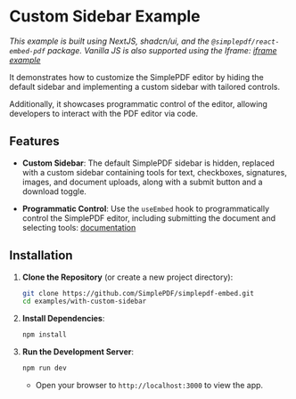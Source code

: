 # Custom Sidebar Example

_This example is built using NextJS, shadcn/ui, and the `@simplepdf/react-embed-pdf` package. Vanilla JS is also supported using the Iframe: [iframe example](../with-iframe/README.md)_

It demonstrates how to customize the SimplePDF editor by hiding the default sidebar and implementing a custom sidebar with tailored controls.

Additionally, it showcases programmatic control of the editor, allowing developers to interact with the PDF editor via code.

## Features

- **Custom Sidebar**: The default SimplePDF sidebar is hidden, replaced with a custom sidebar containing tools for text, checkboxes, signatures, images, and document uploads, along with a submit button and a download toggle.

- **Programmatic Control**: Use the `useEmbed` hook to programmatically control the SimplePDF editor, including submitting the document and selecting tools: [documentation](../../react/README#programmatic-control)


## Installation

1. **Clone the Repository** (or create a new project directory):
   ```sh
   git clone https://github.com/SimplePDF/simplepdf-embed.git
   cd examples/with-custom-sidebar
   ```

2. **Install Dependencies**:
   ```sh
   npm install
   ```

3. **Run the Development Server**:
   ```sh
   npm run dev
   ```
   - Open your browser to `http://localhost:3000` to view the app.